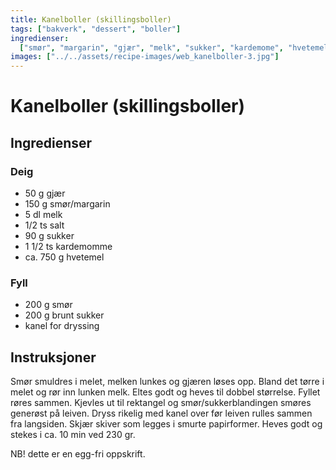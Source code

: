 ```yaml
---
title: Kanelboller (skillingsboller)
tags: ["bakverk", "dessert", "boller"]
ingredienser:
  ["smør", "margarin", "gjær", "melk", "sukker", "kardemome", "hvetemel"]
images: ["../../assets/recipe-images/web_kanelboller-3.jpg"]
---
```


# Kanelboller (skillingsboller)

## Ingredienser

### Deig

- 50 g gjær
- 150 g smør/margarin
- 5 dl melk
- 1/2 ts salt
- 90 g sukker
- 1 1/2 ts kardemomme
- ca. 750 g hvetemel

### Fyll

- 200 g smør
- 200 g brunt sukker
- kanel for dryssing

## Instruksjoner

Smør smuldres i melet, melken lunkes og gjæren løses opp. Bland det tørre i melet og rør inn lunken melk. Eltes godt og heves til dobbel størrelse. Fyllet røres sammen. Kjevles ut til rektangel og smør/sukkerblandingen smøres generøst på leiven. Dryss rikelig med kanel over før leiven rulles sammen fra langsiden. Skjær skiver som legges i smurte papirformer. Heves godt og stekes i ca. 10 min ved 230 gr.

NB! dette er en egg-fri oppskrift.
